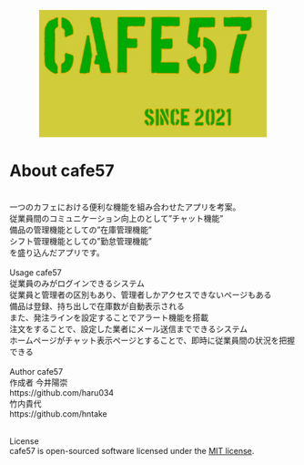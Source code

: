 <p align="center"><a href="https://itcha50.com/cafe57/" target="_blank"><img src="cafe57.jpg" width="400"></a></p>

<!-- <p align="center">
<a href="https://travis-ci.org/laravel/framework"><img src="https://travis-ci.org/laravel/framework.svg" alt="Build Status"></a>
<a href="https://packagist.org/packages/laravel/framework"><img src="https://poser.pugx.org/laravel/framework/d/total.svg" alt="Total Downloads"></a>
<a href="https://packagist.org/packages/laravel/framework"><img src="https://poser.pugx.org/laravel/framework/v/stable.svg" alt="Latest Stable Version"></a>
<a href="https://packagist.org/packages/laravel/framework"><img src="https://poser.pugx.org/laravel/framework/license.svg" alt="License"></a>
</p> -->

# About cafe57
<br>
一つのカフェにおける便利な機能を組み合わせたアプリを考案。<br>
従業員間のコミュニケーション向上のとして”チャット機能”<br>
備品の管理機能としての”在庫管理機能”<br>
シフト管理機能としての”勤怠管理機能”<br>
を盛り込んだアプリです。<br>
<br>
 Usage cafe57
<br>
従業員のみがログインできるシステム<br>
従業員と管理者の区別もあり、管理者しかアクセスできないページもある<br>
備品は登録、持ち出しで在庫数が自動表示される<br>
また、発注ラインを設定することでアラート機能を搭載<br>
注文をすることで、設定した業者にメール送信までできるシステム<br>
ホームページがチャット表示ページとすることで、即時に従業員間の状況を把握できる<br>
<br>
 Author cafe57
<br>
作成者 今井陽崇 <br>https://github.com/haru034<br>
       竹内貴代 <br>https://github.com/hntake<br>

<br>

License
<br>
cafe57 is open-sourced software licensed under the [MIT license](https://opensource.org/licenses/MIT).

